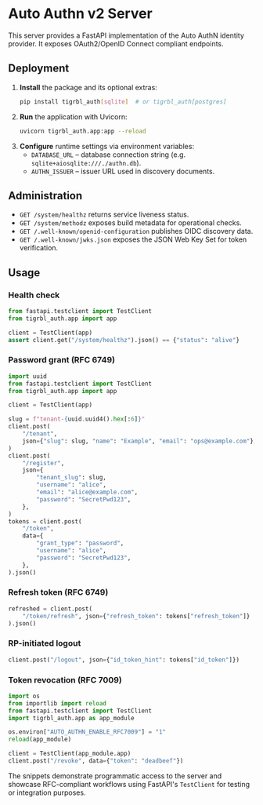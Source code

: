# Auto Authn v2 Server

This server provides a FastAPI implementation of the Auto AuthN identity provider. It exposes OAuth2/OpenID Connect compliant endpoints.

## Deployment

1. **Install** the package and its optional extras:
   ```bash
   pip install tigrbl_auth[sqlite]  # or tigrbl_auth[postgres]
   ```
2. **Run** the application with Uvicorn:
   ```bash
   uvicorn tigrbl_auth.app:app --reload
   ```
3. **Configure** runtime settings via environment variables:
   - `DATABASE_URL` – database connection string (e.g. `sqlite+aiosqlite:///./authn.db`).
   - `AUTHN_ISSUER` – issuer URL used in discovery documents.

## Administration

- `GET /system/healthz` returns service liveness status.
- `GET /system/methodz` exposes build metadata for operational checks.
- `GET /.well-known/openid-configuration` publishes OIDC discovery data.
- `GET /.well-known/jwks.json` exposes the JSON Web Key Set for token verification.

## Usage

### Health check

```python
from fastapi.testclient import TestClient
from tigrbl_auth.app import app

client = TestClient(app)
assert client.get("/system/healthz").json() == {"status": "alive"}
```

### Password grant (RFC 6749)

```python
import uuid
from fastapi.testclient import TestClient
from tigrbl_auth.app import app

client = TestClient(app)

slug = f"tenant-{uuid.uuid4().hex[:6]}"
client.post(
    "/tenant",
    json={"slug": slug, "name": "Example", "email": "ops@example.com"},
)
client.post(
    "/register",
    json={
        "tenant_slug": slug,
        "username": "alice",
        "email": "alice@example.com",
        "password": "SecretPwd123",
    },
)
tokens = client.post(
    "/token",
    data={
        "grant_type": "password",
        "username": "alice",
        "password": "SecretPwd123",
    },
).json()
```

### Refresh token (RFC 6749)

```python
refreshed = client.post(
    "/token/refresh", json={"refresh_token": tokens["refresh_token"]}
).json()
```

### RP-initiated logout

```python
client.post("/logout", json={"id_token_hint": tokens["id_token"]})
```

### Token revocation (RFC 7009)

```python
import os
from importlib import reload
from fastapi.testclient import TestClient
import tigrbl_auth.app as app_module

os.environ["AUTO_AUTHN_ENABLE_RFC7009"] = "1"
reload(app_module)

client = TestClient(app_module.app)
client.post("/revoke", data={"token": "deadbeef"})
```

The snippets demonstrate programmatic access to the server and showcase RFC-compliant
workflows using FastAPI's `TestClient` for testing or integration purposes.
